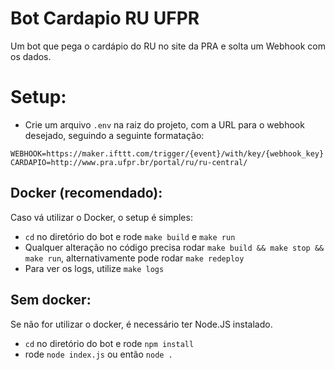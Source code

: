 # Bot Cardapio RU UFPR
Um bot que pega o cardápio do RU no site da PRA e solta um Webhook com os dados.

# Setup:
* Crie um arquivo `.env` na raiz do projeto, com a URL para o webhook desejado, seguindo a seguinte formatação:
```
WEBHOOK=https://maker.ifttt.com/trigger/{event}/with/key/{webhook_key}
CARDAPIO=http://www.pra.ufpr.br/portal/ru/ru-central/
```
## Docker (recomendado):
Caso vá utilizar o Docker, o setup é simples:
* `cd` no diretório do bot e rode `make build` e `make run`
* Qualquer alteração no código precisa rodar `make build && make stop && make run`, alternativamente pode rodar `make redeploy`
* Para ver os logs, utilize `make logs`

## Sem docker:
Se não for utilizar o docker, é necessário ter Node.JS instalado.
* `cd` no diretório do bot e rode `npm install`
* rode `node index.js` ou então `node .`